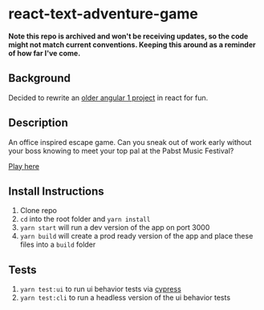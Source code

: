 # react-text-adventure-game

**Note this repo is archived and won't be receiving updates, so the code might not match current conventions. Keeping this around as a reminder of how far I've come.**

## Background
Decided to rewrite an [older angular 1 project](https://github.com/deeheber/text-adventure-game) in react for fun.

## Description
An office inspired escape game. Can you sneak out of work early without your boss knowing to meet your top pal at the Pabst Music Festival?

[Play here](https://deeheber.github.io/react-text-adventure/)

## Install Instructions
1. Clone repo
2. `cd` into the root folder and `yarn install`
3. `yarn start` will run a dev version of the app on port 3000
4. `yarn build` will create a prod ready version of the app and place these files into a `build` folder

## Tests
1. `yarn test:ui` to run ui behavior tests via [cypress](https://www.cypress.io/)
2. `yarn test:cli` to run a headless version of the ui behavior tests
